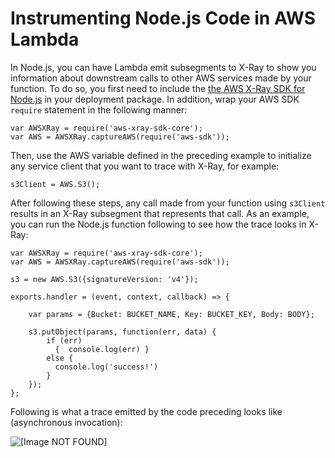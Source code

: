 # Instrumenting Node\.js Code in AWS Lambda<a name="nodejs-tracing"></a>

In Node\.js, you can have Lambda emit subsegments to X\-Ray to show you information about downstream calls to other AWS services made by your function\. To do so, you first need to include the [the AWS X\-Ray SDK for Node\.js](https://docs.aws.amazon.com/xray/latest/devguide/xray-sdk-nodejs.html) in your deployment package\. In addition, wrap your AWS SDK `require` statement in the following manner:

```
var AWSXRay = require('aws-xray-sdk-core');
var AWS = AWSXRay.captureAWS(require('aws-sdk'));
```

Then, use the AWS variable defined in the preceding example to initialize any service client that you want to trace with X\-Ray, for example:

```
s3Client = AWS.S3();
```

After following these steps, any call made from your function using `s3Client` results in an X\-Ray subsegment that represents that call\. As an example, you can run the Node\.js function following to see how the trace looks in X\-Ray:

```
var AWSXRay = require('aws-xray-sdk-core');
var AWS = AWSXRay.captureAWS(require('aws-sdk'));

s3 = new AWS.S3({signatureVersion: 'v4'});

exports.handler = (event, context, callback) => {

    var params = {Bucket: BUCKET_NAME, Key: BUCKET_KEY, Body: BODY};
 
    s3.putObject(params, function(err, data) {
        if (err)
          {  console.log(err) }
        else {
          console.log('success!') 
        }
    });
};
```

Following is what a trace emitted by the code preceding looks like \(asynchronous invocation\): 

![\[Image NOT FOUND\]](http://docs.aws.amazon.com/lambda/latest/dg/images/Trace_Node.png)